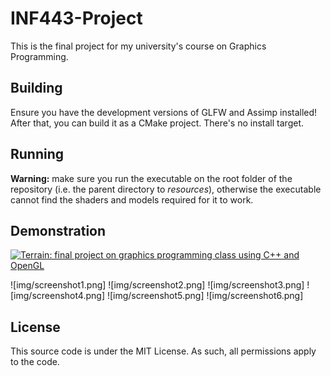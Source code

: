 INF443-Project
==============

This is the final project for my university's course on Graphics Programming.

Building
--------

Ensure you have the development versions of GLFW and Assimp installed! After that, you can build it as a CMake project. There's no install target.

Running
-------

**Warning:** make sure you run the executable on the root folder of the repository (i.e. the parent directory to *resources*), otherwise the executable cannot find the shaders and models required for it to work.

Demonstration
-------------

[![Terrain: final project on graphics programming class using C++ and OpenGL](https://img.youtube.com/vi/ZTXRNSTtSrg/0.jpg)](https://www.youtube.com/watch?v=ZTXRNSTtSrg "Terrain: final project on graphics programming class using C++ and OpenGL")

![img/screenshot1.png]
![img/screenshot2.png]
![img/screenshot3.png]
![img/screenshot4.png]
![img/screenshot5.png]
![img/screenshot6.png]

License
-------

This source code is under the MIT License. As such, all permissions apply to the code.